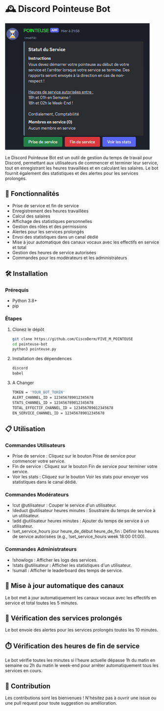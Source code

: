 # 🕰️ Discord Pointeuse Bot

![Logo](pointeuse.png)

Le Discord Pointeuse Bot est un outil de gestion du temps de travail pour Discord, permettant aux utilisateurs de commencer et terminer leur service, tout en enregistrant les heures travaillées et en calculant les salaires. Le bot fournit également des statistiques et des alertes pour les services prolongés.

## 🚀 Fonctionnalités

- Prise de service et fin de service
- Enregistrement des heures travaillées
- Calcul des salaires
- Affichage des statistiques personnelles
- Gestion des rôles et des permissions
- Alertes pour les services prolongés
- Envoi des statistiques dans un canal dédié
- Mise à jour automatique des canaux vocaux avec les effectifs en service et total
- Gestion des heures de service autorisées
- Commandes pour les modérateurs et les administrateurs

## 🛠️ Installation

### Prérequis

- Python 3.8+
- pip

### Étapes

1. Clonez le dépôt
   ```bash
   git clone https://github.com/CiscoDerm/FIVE_M_POINTEUSE
   cd pointeuse-bot
   python3 pointeuse.py

3. Installation des dépendences
   ```bash
   discord
   babel   

3. A Changer 
   ```bash
   TOKEN = 'YOUR_BOT_TOKEN'
   ALERT_CHANNEL_ID = 123456789012345678
   STATS_CHANNEL_ID = 123456789012345678
   TOTAL_EFFECTIF_CHANNEL_ID = 123456789012345678
   EN_SERVICE_CHANNEL_ID = 123456789012345678

## 📋 Utilisation

### Commandes Utilisateurs
- Prise de service : Cliquez sur le bouton Prise de service pour commencer votre service.
- Fin de service : Cliquez sur le bouton Fin de service pour terminer votre service.
- Voir les stats : Cliquez sur le bouton Voir les stats pour envoyer vos statistiques dans le canal dédié.

### Commandes Modérateurs
- !cut @utilisateur : Couper le service d'un utilisateur.
- !deduct @utilisateur heures minutes : Soustraire du temps de service à un utilisateur.
- !add @utilisateur heures minutes : Ajouter du temps de service à un utilisateur.
- !set_service_hours jour heure_de_début heure_de_fin : Définir les heures de service autorisées (e.g., !set_service_hours week 18:00 01:00).

### Commandes Administrateurs
- !showlogs : Afficher les logs des services.
- !stats @utilisateur : Afficher les statistiques d'un utilisateur.
- !sumall : Afficher le leaderboard des temps de service.

## 🔄 Mise à jour automatique des canaux
Le bot met à jour automatiquement les canaux vocaux avec les effectifs en service et total toutes les 5 minutes.

## 📅 Vérification des services prolongés
Le bot envoie des alertes pour les services prolongés toutes les 10 minutes.

## ⏱️ Vérification des heures de fin de service
Le bot vérifie toutes les minutes si l'heure actuelle dépasse 1h du matin en semaine ou 2h du matin le week-end pour arrêter automatiquement tous les services en cours.

## 🤝 Contribution
Les contributions sont les bienvenues ! N'hésitez pas à ouvrir une issue ou une pull request pour toute suggestion ou amélioration.
